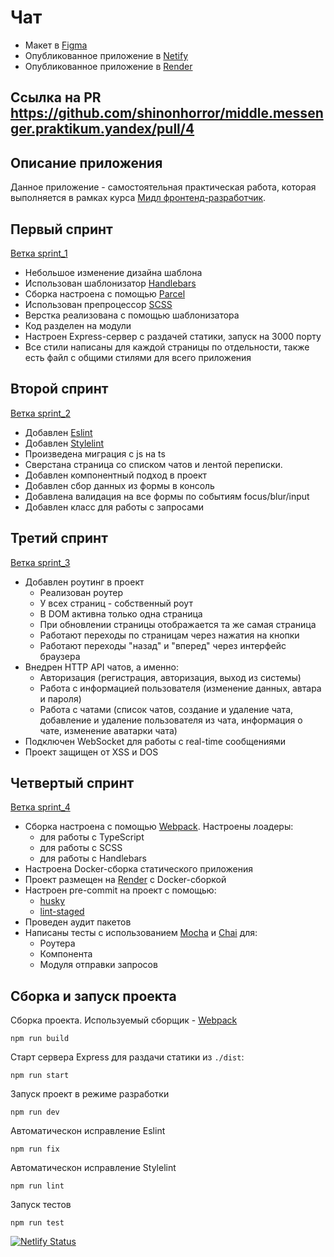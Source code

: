 # Чат

- Макет в [Figma](https://www.figma.com/file/JMrYsNDU9WFpyNyoSeBL2u/Chat_UI?node-id=1%3A498&t=AiHaW2LRE6iwSB9m-0)
- Опубликованное приложение в [Netify](https://mchat-app-yandex.netlify.app/)
- Опубликованное приложение в [Render](https://mchat-53yz.onrender.com/)

## Ссылка на PR https://github.com/shinonhorror/middle.messenger.praktikum.yandex/pull/4

## Описание приложения

Данное приложение - самостоятельная практическая работа, которая выполняется в рамках курса [Мидл фронтенд-разработчик](https://practicum.yandex.ru/middle-frontend/).

## Первый спринт

[Ветка sprint_1](https://github.com/shinonhorror/middle.messenger.praktikum.yandex/tree/sprint_1)

- Небольшое изменение дизайна шаблона
- Использован шаблонизатор [Handlebars](https://handlebarsjs.com/)
- Сборка настроена с помощью [Parcel](https://parceljs.org/)
- Использован препроцессор [SCSS](https://sass-scss.ru/)
- Верстка реализована с помощью шаблонизатора
- Код разделен на модули
- Настроен Express-сервер с раздачей статики, запуск на 3000 порту
- Все стили написаны для каждой страницы по отдельности, также есть файл с общими стилями для всего приложения

## Второй спринт

[Ветка sprint_2](https://github.com/shinonhorror/middle.messenger.praktikum.yandex/tree/sprint_2)

- Добавлен [Eslint](https://eslint.org/)
- Добавлен [Stylelint](https://stylelint.io/)
- Произведена миграция с js на ts
- Сверстана страница со списком чатов и лентой переписки. 
- Добавлен компонентный подход в проект
- Добавлен сбор данных из формы в консоль
- Добавлена валидация на все формы по событиям focus/blur/input
- Добавлен класс для работы с запросами

## Третий спринт

[Ветка sprint_3](https://github.com/shinonhorror/middle.messenger.praktikum.yandex/tree/sprint_3)

- Добавлен роутинг в проект
  - Реализован роутер
  - У всех страниц - собственный роут
  - В DOM активна только одна страница
  - При обновлении страницы отображается та же самая страница
  - Работают переходы по страницам через нажатия на кнопки
  - Работают переходы "назад" и "вперед" через интерфейс браузера
- Внедрен HTTP API чатов, а именно:
  - Авторизация (регистрация, авторизация, выход из системы)
  - Работа с информацией пользователя (изменение данных, автара и пароля)
  - Работа с чатами (список чатов, создание и удаление чата, добавление и удаление пользователя из чата, информация о чате, изменение аватарки чата)
- Подключен WebSocket для работы с real-time сообщениями
- Проект защищен от XSS и DOS

## Четвертый спринт

[Ветка sprint_4](https://github.com/shinonhorror/middle.messenger.praktikum.yandex/tree/sprint_4)

- Сборка настроена с помощью [Webpack](https://webpack.js.org/). Настроены лоадеры:
  - для работы с TypeScript
  - для работы с SCSS
  - для работы с Handlebars
- Настроена Docker-сборка статического приложения
- Проект размещен на [Render](https://render.com/) c Docker-сборкой
- Настроен pre-commit на проект с помощью:
  - [husky](https://typicode.github.io/husky/#/)
  - [lint-staged](https://www.npmjs.com/package/lint-staged)
- Проведен аудит пакетов
- Написаны тесты с использованием [Mocha](https://mochajs.org/) и [Chai](https://www.chaijs.com/) для:
  - Роутера
  - Компонента
  - Модуля отправки запросов

## Сборка и запуск проекта

Сборка проекта. Используемый сборщик - [Webpack](https://webpack.js.org/)

```
npm run build
```

Старт сервера Express для раздачи статики из `./dist`:

```
npm run start
```

Запуск проект в режиме разработки

```
npm run dev
```

Автоматическон исправление Eslint

```
npm run fix
```

Автоматическон исправление Stylelint

```
npm run lint
```

Запуск тестов

```
npm run test
```

[![Netlify Status](https://api.netlify.com/api/v1/badges/0589535f-ff18-43b2-9d5f-e84df8d13eaa/deploy-status)](https://app.netlify.com/sites/mchat-app-yandex/deploys)
